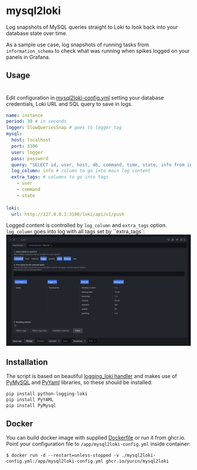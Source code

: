 # mysql2loki
Log snapshots of MySQL queries straight to Loki to look back into your database state over time.

As a sample use case, log snapshots of running tasks from ``information_schema`` to check what was running when spikes logged on your panels in Grafana.

Usage
------
#
Edit configuration in [mysql2loki-config.yml](mysql2loki-config.yml) setting your database credentials, Loki URL and SQL query to save in logs. 
```yaml
name: instance
period: 30 # in seconds
logger: SlowQueriesSnap # goes to logger tag
mysql:
  host: localhost
  port: 3306
  user: logger
  pass: password
  query: "SELECT id, user, host, db, command, time, state, info from information_schema.processlist WHERE state NOT IN ('', 'Waiting for an event from Coordinator')	AND command NOT IN ('Daemon', 'connect', 'Binlog Dump') AND time > 1 ORDER BY time DESC LIMIT 200"
  log_column: info # column to go into main log content
  extra_tags: # columns to go into tags
    - user 
    - command
    - state
     
loki:
  url: http://127.0.0.1:3100/loki/api/v1/push
```

Logged content is controlled by ``log_column`` and ``extra_tags`` option. ``log_column`` goes into log with all tags set by ``extra_tags`:
![Tags selection in Grafana](assets/tags-selection.png?raw=true "Tags selection in Grafana")

Installation
------
The script is based on beautiful [logging_loki handler](https://github.com/GreyZmeem/python-logging-loki) and makes use of [PyMySQL](https://github.com/PyMySQL/PyMySQL) and [PyYaml](https://github.com/yaml/pyyaml) libraries, so these should be installed:
```shell
pip install python-logging-loki
pip install PyYAML
pip install PyMysql
```

Docker 
------
You can build docker image with supplied [Dockerfile](Dockerfile) or run it from ghcr.io. Point your configuration file to ``/app/mysql2loki-config.yml`` inside container:
```shell
$ docker run -d --restart=unless-stopped -v ./mysql2loki-config.yml:/app/mysql2loki-config.yml ghcr.io/yurcn/mysql2loki
```

